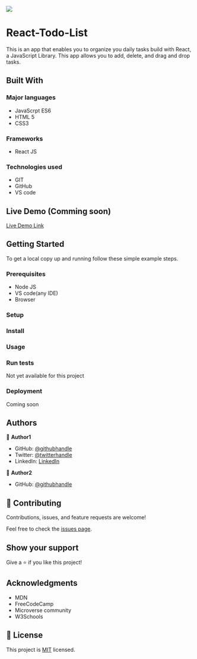 ![](https://img.shields.io/badge/Microverse-blueviolet)

# React-Todo-List
This is an app that enables you to organize you daily tasks build with React, a JavaScript Library. This app allows you to add, delete, and drag and drop tasks. 

## Built With

### Major languages
 - JavaScrpt ES6
 - HTML 5
 - CSS3
### Frameworks
- React JS
### Technologies used
- GIT
- GitHub
- VS code

## Live Demo (Comming soon)

[Live Demo Link](https://livedemo.com)


## Getting Started

To get a local copy up and running follow these simple example steps.

### Prerequisites
  - Node JS
  - VS code(any IDE)
  - Browser

### Setup

### Install

### Usage

### Run tests
Not yet available for this project

### Deployment
Coming soon



## Authors

👤 **Author1**

- GitHub: [@githubhandle](https://github.com/githubhandle)
- Twitter: [@twitterhandle](https://twitter.com/twitterhandle)
- LinkedIn: [LinkedIn](https://linkedin.com/in/linkedinhandle)

👤 **Author2**

- GitHub: [@githubhandle](https://github.com/githubhandle)

## 🤝 Contributing

Contributions, issues, and feature requests are welcome!

Feel free to check the [issues page](../../issues/).

## Show your support

Give a ⭐️ if you like this project!

## Acknowledgments

- MDN
- FreeCodeCamp
- Microverse community
- W3Schools

## 📝 License

This project is [MIT](./MIT.md) licensed.
